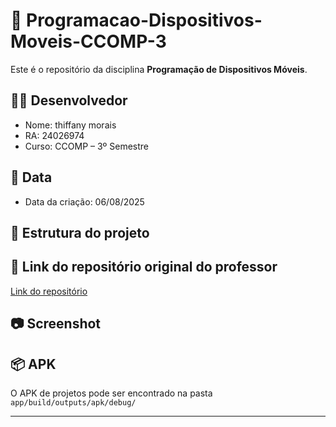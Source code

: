 # 📱 Programacao-Dispositivos-Moveis-CCOMP-3

Este é o repositório da disciplina **Programação de Dispositivos Móveis**.

## 👨‍💻 Desenvolvedor
- Nome: thiffany morais 
- RA: 24026974
- Curso: CCOMP – 3º Semestre

## 📅 Data
- Data da criação: 06/08/2025

## 📂 Estrutura do projeto

## 🔗 Link do repositório original do professor
[Link do repositório](https://github.com/roddai/Programacao-Dispositivos-Moveis-CCOMP-3)

## 📷 Screenshot

## 📦 APK
O APK de projetos pode ser encontrado na pasta `app/build/outputs/apk/debug/`

---
